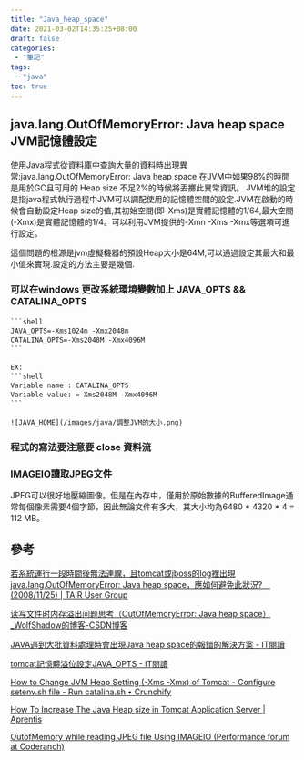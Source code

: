 ```yaml
---
title: "Java_heap_space"
date: 2021-03-02T14:35:25+08:00
draft: false
categories:
 - "筆記"
tags:
 - "java"
toc: true
---
```


## java.lang.OutOfMemoryError: Java heap space JVM記憶體設定

使用Java程式從資料庫中查詢大量的資料時出現異常:java.lang.OutOfMemoryError: Java heap space
在JVM中如果98%的時間是用於GC且可用的 Heap size 不足2%的時候將丟擲此異常資訊。
JVM堆的設定是指java程式執行過程中JVM可以調配使用的記憶體空間的設定.JVM在啟動的時候會自動設定Heap size的值,其初始空間(即-Xms)是實體記憶體的1/64,最大空間(-Xmx)是實體記憶體的1/4。可以利用JVM提供的-Xmn -Xms -Xmx等選項可進行設定。
<!--more-->

這個問題的根源是jvm虛擬機器的預設Heap大小是64M,可以通過設定其最大和最小值來實現.設定的方法主要是幾個.

### 可以在windows 更改系統環境變數加上 JAVA_OPTS && CATALINA_OPTS

    ```shell
    JAVA_OPTS=-Xms1024m -Xmx2048m
    CATALINA_OPTS=-Xms2048M -Xmx4096M
    ```

    EX:
    ```shell
    Variable name : CATALINA_OPTS
    Variable value: =-Xms2048M -Xmx4096M
    ```

    ![JAVA_HOME](/images/java/調整JVM的大小.png)

### 程式的寫法要注意要 close 資料流

### IMAGEIO讀取JPEG文件

JPEG可以很好地壓縮圖像。但是在內存中，僅用於原始數據的BufferedImage通常每個像素需要4個字節，因此無論文件有多大，其大小均為6480 * 4320 * 4 = 112 MB。

## 參考

[若系統運行一段時間後無法連線，且tomcat或jboss的log裡出現java.lang.OutOfMemoryError: Java heap space，應如何避免此狀況?　(2008/11/25) | TAIR User Group](http://ir.org.tw/node/78)

[读写文件时内存溢出问题思考（OutOfMemoryError: Java heap space）_WolfShadow的博客-CSDN博客](https://blog.csdn.net/u010188178/article/details/83183321)

[JAVA遇到大批資料處理時會出現Java heap space的報錯的解決方案 - IT閱讀](https://www.itread01.com/content/1546150350.html)

[tomcat記憶體溢位設定JAVA_OPTS - IT閱讀](https://www.itread01.com/content/1546839425.html)

[How to Change JVM Heap Setting (-Xms -Xmx) of Tomcat - Configure setenv.sh file - Run catalina.sh • Crunchify](https://crunchify.com/how-to-change-jvm-heap-setting-xms-xmx-of-tomcat/)

[How To Increase The Java Heap size in Tomcat Application Server | Aprentis](https://aprentis.net/how-to-increase-the-java-heap-size-in-tomcat-application-server/)

[OutofMemory while reading JPEG file Using IMAGEIO (Performance forum at Coderanch)](https://coderanch.com/t/604430/java/OutofMemory-reading-JPEG-file-IMAGEIO)
